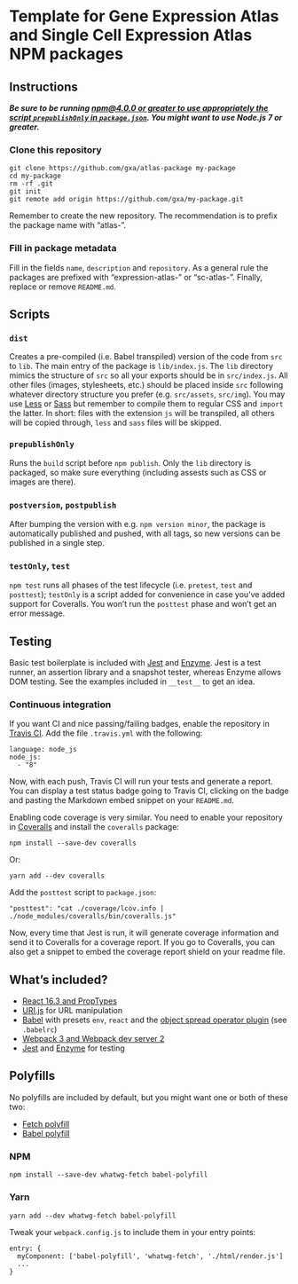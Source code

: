 # Template for Gene Expression Atlas and Single Cell Expression Atlas NPM packages

## Instructions

***Be sure to be running [npm@4.0.0 or greater to use appropriately the script `prepublishOnly` in
`package.json`](https://github.com/npm/npm/issues/10074). You might want to use Node.js 7 or greater.***

### Clone this repository
```
git clone https://github.com/gxa/atlas-package my-package
cd my-package
rm -rf .git
git init
git remote add origin https://github.com/gxa/my-package.git
```
Remember to create the new repository. The recommendation is to prefix the package name with “atlas-”.

### Fill in package metadata
Fill in the fields `name`, `description` and `repository`. As a general rule the packages are prefixed with
“expression-atlas-” or “sc-atlas-”. Finally, replace or remove `README.md`.

## Scripts

### `dist`
Creates a pre-compiled (i.e. Babel transpiled) version of the code from `src` to `lib`. The main entry of the package
is `lib/index.js`. The `lib` directory mimics the structure of `src` so all your exports should be in  `src/index.js`.
All other files (images, stylesheets, etc.) should be placed inside `src` following whatever directory structure you
prefer (e.g. `src/assets`, `src/img`). You may use [Less](http://lesscss.org/) or [Sass](http://sass-lang.com/) but
remember to compile them to regular CSS and `import` the latter. In short: files with the extension `js` will be
transpiled, all others will be copied through, `less` and `sass` files will be skipped.

### `prepublishOnly`
Runs the `build` script before `npm publish`. Only the `lib` directory is packaged, so make sure everything (including
assests such as CSS or images are there).

### `postversion`, `postpublish`
After bumping the version with e.g. `npm version minor`, the package is automatically published and pushed, with all
tags, so new versions can be published in a single step.

### `testOnly`, `test`
`npm test` runs all phases of the test lifecycle (i.e. `pretest`, `test` and `posttest`); `testOnly` is a script added
for convenience in case you’ve added support for Coveralls. You won’t run the `posttest` phase and won’t get an error
message.

## Testing
Basic test boilerplate is included with [Jest](https://facebook.github.io/jest/) and
[Enzyme](http://airbnb.io/enzyme/). Jest is a test runner, an assertion library and a snapshot tester, whereas Enzyme
allows DOM testing. See the examples included in `__test__` to get an idea.

### Continuous integration
If you want CI and nice passing/failing badges, enable the repository in [Travis CI](https://travis-ci.org/). Add the
file `.travis.yml` with the following:
```
language: node_js
node_js:
  - "8"
```

Now, with each push, Travis CI will run your tests and generate a report. You can display a test status badge going to
Travis CI, clicking on the badge and pasting the Markdown embed snippet on your `README.md`.

Enabling code coverage is very similar. You need to enable your repository in [Coveralls](https://coveralls.io/) and
install the `coveralls` package:
```
npm install --save-dev coveralls
```

Or:
```
yarn add --dev coveralls
```

Add the `posttest` script to `package.json`:
```
"posttest": "cat ./coverage/lcov.info | ./node_modules/coveralls/bin/coveralls.js"
```

Now, every time that Jest is run, it will generate coverage information and send it to Coveralls for a coverage report.
If you go to Coveralls, you can also get a snippet to embed the coverage report shield on your readme file.


## What’s included?
- [React 16.3 and PropTypes](https://facebook.github.io/react/)
- [URI.js](https://medialize.github.io/URI.js/) for URL manipulation
- [Babel](https://babeljs.io/) with presets `env`, `react` and the [object spread operator plugin](https://babeljs.io/docs/plugins/transform-object-rest-spread/) (see `.babelrc`)
- [Webpack 3 and Webpack dev server 2](https://webpack.js.org/)
- [Jest](https://facebook.github.io/jest/) and [Enzyme](http://airbnb.io/enzyme/) for testing

## Polyfills
No polyfills are included by default, but you might want one or both of these two:
- [Fetch polyfill](https://github.com/github/fetch)
- [Babel polyfill](https://babeljs.io/docs/usage/polyfill/)

### NPM
```
npm install --save-dev whatwg-fetch babel-polyfill
```
### Yarn
```
yarn add --dev whatwg-fetch babel-polyfill
```
Tweak your `webpack.config.js` to include them in your entry points:
```
entry: {
  myComponent: ['babel-polyfill', 'whatwg-fetch', './html/render.js']
  ...
}
```
